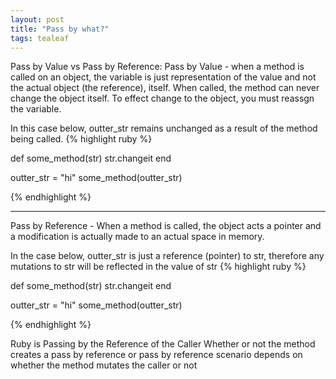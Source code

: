 ```yaml
---
layout: post
title: "Pass by what?"
tags: tealeaf
---
```


Pass by Value vs Pass by Reference:
  Pass by Value - when a method is called on an object, the variable is just representation of the value and not the actual object (the reference), itself. When called, the method can never change the object itself. To effect change to the object, you must reassgn the variable.

  In this case below, outter_str remains unchanged as a result of the method being called.
  {% highlight ruby %}

  def some_method(str)
    str.changeit
  end

  outter_str = "hi"
  some_method(outter_str)

  {% endhighlight %}
  _________________________________

  Pass by Reference - When a method is called, the object acts a pointer and a modification is actually made to an actual space in memory.

  In the case below, outter_str is just a reference (pointer) to str, therefore any mutations to str will be reflected in the value of str
  {% highlight ruby %}

  def some_method(str)
    str.changeit
  end

  outter_str = "hi"
  some_method(outter_str)

  {% endhighlight %}

  Ruby is Passing by the Reference of the Caller
  Whether or not the method creates a pass by reference or pass by reference scenario depends on whether the method mutates the caller or not





